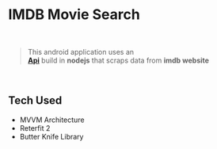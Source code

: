 <!-- Hello user -->
# IMDB Movie Search

<br>

>This android application uses an <br>[**Api**](https://github.com/mahmoud-abdallah863/IMDB-Api "Github repository") build in **nodejs** that scraps data from **imdb website**

<br>

## Tech Used
* MVVM Architecture
* Reterfit 2
* Butter Knife Library

<br><br>

<!-- ## Screen Shots -->


<!-- <img src="https://lh6.googleusercontent.com/1dAaloJykMyaAar_Kg5jT2cfcF3wzhQOz1lWEx0X8xhZAJru5oMvFeFy0O6_0VAcWOQiCDZEEJB2GRGqiumM=w1920-h886"
width="200px" style='margin-right:10px'> 
<img src="https://lh5.googleusercontent.com/Pcs_lG2vCKekSpJDEfTnRPIzQuyw4YI87CJnh7Ar7tyvC2uImRZtl-rL1Z_98bHfu9nbwKFiWFEGSh4GzD_w=w1920-h886"
width="200px" style='margin-right:10px'>
<img src="https://lh3.googleusercontent.com/BJyZhXEYkr4_tPozFAeTWms_j11ng3tjL8IrjVdJUqptkvni8lEKEzIoxxVfVgVCADsQ3pTug6abD80RmciU=w1920-h886"
width="200px" style='margin-right:10px'>
<img src="https://lh3.googleusercontent.com/1c4qgqE1yPiD4NGMwPKITWP6pF0yJJoIvCTqxG64TCmJ1G-BvcxS1OlQcrkzQjCT5ZZ8xXH7prxH0cZMcAG9=w1920-h886"
width="200px"> -->
